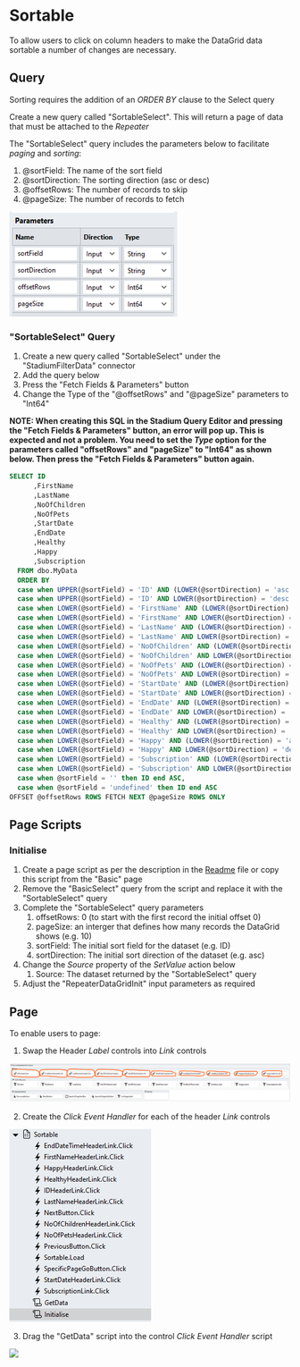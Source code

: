 # Sortable
To allow users to click on column headers to make the DataGrid data sortable a number of changes are necessary. 

## Query
Sorting requires the addition of an *ORDER BY* clause to the Select query

Create a new query called "SortableSelect". This will return a page of data that must be attached to the *Repeater*

The "SortableSelect" query includes the parameters below to facilitate *paging* and *sorting*:
1. @sortField: The name of the sort field
2. @sortDirection: The sorting direction (asc or desc)
3. @offsetRows: The number of records to skip
4. @pageSize: The number of records to fetch

![](images/SortableQueryParameters.png)

### "SortableSelect" Query
1. Create a new query called "SortableSelect" under the "StadiumFilterData" connector
2. Add the query below 
3. Press the "Fetch Fields & Parameters" button
4. Change the Type of the "@offsetRows" and "@pageSize" parameters to "Int64"

**NOTE: When creating this SQL in the Stadium Query Editor and pressing the "Fetch Fields & Parameters" button, an error will pop up. This is expected and not a problem. You need to set the *Type* option for the parameters called "offsetRows" and "pageSize" to "Int64" as shown below. Then press the "Fetch Fields & Parameters" button again.**

```sql
SELECT ID
      ,FirstName
      ,LastName
      ,NoOfChildren
      ,NoOfPets
      ,StartDate
      ,EndDate
      ,Healthy
      ,Happy
      ,Subscription
  FROM dbo.MyData
  ORDER BY
  case when UPPER(@sortField) = 'ID' AND (LOWER(@sortDirection) = 'asc' OR @sortDirection = '') THEN ID END ASC,
  case when UPPER(@sortField) = 'ID' AND LOWER(@sortDirection) = 'desc' THEN ID END DESC,
  case when LOWER(@sortField) = 'FirstName' AND (LOWER(@sortDirection) = 'asc' OR @sortDirection = '') THEN FirstName END ASC,
  case when LOWER(@sortField) = 'FirstName' AND LOWER(@sortDirection) = 'desc' THEN FirstName END DESC,
  case when LOWER(@sortField) = 'LastName' AND (LOWER(@sortDirection) = 'asc' OR @sortDirection = '') THEN LastName END ASC,
  case when LOWER(@sortField) = 'LastName' AND LOWER(@sortDirection) = 'desc' THEN LastName END DESC,
  case when LOWER(@sortField) = 'NoOfChildren' AND (LOWER(@sortDirection) = 'asc' OR @sortDirection = '') THEN NoOfChildren END ASC,
  case when LOWER(@sortField) = 'NoOfChildren' AND LOWER(@sortDirection) = 'desc' THEN NoOfChildren END DESC,
  case when LOWER(@sortField) = 'NoOfPets' AND (LOWER(@sortDirection) = 'asc' OR @sortDirection = '') THEN NoOfPets END ASC,
  case when LOWER(@sortField) = 'NoOfPets' AND LOWER(@sortDirection) = 'desc' THEN NoOfPets END DESC,
  case when LOWER(@sortField) = 'StartDate' AND (LOWER(@sortDirection) = 'asc' OR @sortDirection = '') THEN StartDate END ASC,
  case when LOWER(@sortField) = 'StartDate' AND LOWER(@sortDirection) = 'desc' THEN StartDate END DESC,
  case when LOWER(@sortField) = 'EndDate' AND (LOWER(@sortDirection) = 'asc' OR @sortDirection = '') THEN EndDate END ASC,
  case when LOWER(@sortField) = 'EndDate' AND LOWER(@sortDirection) = 'desc' THEN EndDate END DESC,
  case when LOWER(@sortField) = 'Healthy' AND (LOWER(@sortDirection) = 'asc' OR @sortDirection = '') THEN Healthy END ASC,
  case when LOWER(@sortField) = 'Healthy' AND LOWER(@sortDirection) = 'desc' THEN Healthy END DESC,
  case when LOWER(@sortField) = 'Happy' AND (LOWER(@sortDirection) = 'asc' OR @sortDirection = '') THEN Happy END ASC,
  case when LOWER(@sortField) = 'Happy' AND LOWER(@sortDirection) = 'desc' THEN Happy END DESC,
  case when LOWER(@sortField) = 'Subscription' AND (LOWER(@sortDirection) = 'asc' OR @sortDirection = '') THEN Subscription END ASC,
  case when LOWER(@sortField) = 'Subscription' AND LOWER(@sortDirection) = 'desc' THEN Subscription END DESC,
  case when @sortField = '' then ID end ASC,
  case when @sortField = 'undefined' then ID end ASC
OFFSET @offsetRows ROWS FETCH NEXT @pageSize ROWS ONLY
```

## Page Scripts

### Initialise
1. Create a page script as per the description in the [Readme](/blob/main/README.md) file or copy this script from the "Basic" page 
2. Remove the "BasicSelect" query from the script and replace it with the "SortableSelect" query
3. Complete the "SortableSelect" query parameters
   1. offsetRows: 0 (to start with the first record the initial offset 0)
   2. pageSize: an interger that defines how many records the DataGrid shows (e.g. 10)
   3. sortField: The initial sort field for the dataset (e.g. ID)
   4. sortDirection: The initial sort direction of the dataset (e.g. asc)
4. Change the *Source* property of the *SetValue* action below
   1. Source: The dataset returned by the "SortableSelect" query
5. Adjust the "RepeaterDataGridInit" input parameters as required

## Page
To enable users to page:
1. Swap the Header *Label* controls into *Link* controls

![](images/HeaderLinkControls.png)

2. Create the *Click Event Handler* for each of the header *Link* controls

![](images/SortablePageEvents.png)

3. Drag the "GetData" script into the control *Click Event Handler* script

![](images/SortingEventHandler.png)
